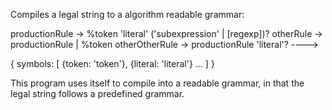 Compiles a legal string to a algorithm readable grammar:

productionRule -> %token 'literal' ('subexpression' | [regexp])? 
otherRule -> productionRule | %token
otherOtherRule -> productionRule 'literal'?
---->

{
    symbols:  [
        {token: 'token'}, {literal: 'literal'} ...
    ]
}

This program uses itself to compile into a readable grammar, in that the legal string follows a predefined grammar.
